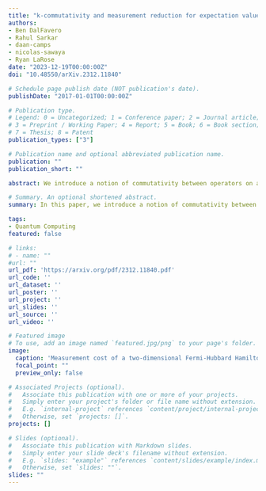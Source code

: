 ```yaml
---
title: "k-commutativity and measurement reduction for expectation values"
authors:
- Ben DalFavero
- Rahul Sarkar
- daan-camps
- nicolas-sawaya
- Ryan LaRose
date: "2023-12-19T00:00:00Z"
doi: "10.48550/arXiv.2312.11840"

# Schedule page publish date (NOT publication's date).
publishDate: "2017-01-01T00:00:00Z"

# Publication type.
# Legend: 0 = Uncategorized; 1 = Conference paper; 2 = Journal article;
# 3 = Preprint / Working Paper; 4 = Report; 5 = Book; 6 = Book section;
# 7 = Thesis; 8 = Patent
publication_types: ["3"]

# Publication name and optional abbreviated publication name.
publication: ""
publication_short: ""

abstract: We introduce a notion of commutativity between operators on a tensor product space, nominally Pauli strings on qubits, that interpolates between qubit-wise commutativity and (full) commutativity. We apply this notion, which we call k-commutativity, to measuring expectation values of observables in quantum circuits and show a reduction in the number measurements at the cost of increased circuit depth. Last, we discuss the asymptotic measurement complexity of k-commutativity for several families of n-qubit Hamiltonians, showing examples with O(1), O(√n), and O(n) scaling.

# Summary. An optional shortened abstract.
summary: In this paper, we introduce a notion of commutativity between operators on a tensor product space, nominally Pauli strings on qubits, that interpolates between qubit-wise commutativity and (full) commutativity.

tags:
- Quantum Computing
featured: false

# links:
# - name: ""
#url: ""
url_pdf: 'https://arxiv.org/pdf/2312.11840.pdf'
url_code: ''
url_dataset: ''
url_poster: ''
url_project: ''
url_slides: ''
url_source: ''
url_video: ''

# Featured image
# To use, add an image named `featured.jpg/png` to your page's folder. 
image:
  caption: 'Measurement cost of a two-dimensional Fermi-Hubbard Hamiltonian.'
  focal_point: ""
  preview_only: false

# Associated Projects (optional).
#   Associate this publication with one or more of your projects.
#   Simply enter your project's folder or file name without extension.
#   E.g. `internal-project` references `content/project/internal-project/index.md`.
#   Otherwise, set `projects: []`.
projects: []

# Slides (optional).
#   Associate this publication with Markdown slides.
#   Simply enter your slide deck's filename without extension.
#   E.g. `slides: "example"` references `content/slides/example/index.md`.
#   Otherwise, set `slides: ""`.
slides: ""
---
```


